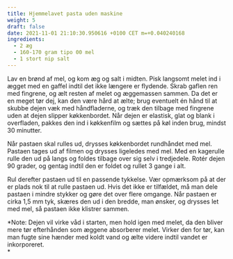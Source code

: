 ```yaml
---
title: Hjemmelavet pasta uden maskine
weight: 5
draft: false
date: 2021-11-01 21:10:30.950616 +0100 CET m=+0.040240168
ingredients:
  - 2 æg
  - 160-170 gram tipo 00 mel
  - 1 stort nip salt
---
```




Lav en brønd af mel, og kom æg og salt i midten. Pisk langsomt melet ind
i ægget med en gaffel indtil det ikke længere er flydende. Skrab gaflen
ren med fingrene, og ælt resten af melet og æggemassen sammen. Da det er
en meget tør dej, kan den være hård at ælte; brug eventuelt én hånd til
at skubbe dejen væk med håndfladerne, og træk den tilbage med fingrene
uden at dejen slipper køkkenbordet. Når dejen er elastisk, glat og blank
i overfladen, pakkes den ind i køkkenfilm og sættes på køl inden brug,
mindst 30 minutter.

Når pastaen skal rulles ud, drysses køkkenbordet rundhåndet med mel.
Pastaen tages ud af filmen og drysses ligeledes med mel. Med en
kagerulle rulle den ud på langs og foldes tilbage over sig selv i
tredjedele. Rotér dejen 90 grader, og gentag indtil den er foldet og
rullet 3 gange i alt.

Rul derefter pastaen ud til en passende tykkelse. Vær opmærksom på at
der er plads nok til at rulle pastaen ud. Hvis det ikke er tilfældet, må
man dele pastaen i mindre stykker og gøre det over flere omgange. Når
pastaen er cirka 1,5 mm tyk, skæres den ud i den bredde, man ønsker, og
drysses let med mel, så pastaen ikke klistrer sammen.

*Note: Dejen vil virke våd i starten, men hold igen med melet, da den
bliver mere tør efterhånden som æggene absorberer melet. Virker den for
tør, kan man fugte sine hænder med koldt vand og ælte videre indtil
vandet er inkorporeret.\
*

